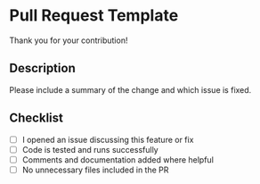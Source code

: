 # Pull Request Template

Thank you for your contribution!

## Description

Please include a summary of the change and which issue is fixed.

## Checklist

- [ ] I opened an issue discussing this feature or fix
- [ ] Code is tested and runs successfully
- [ ] Comments and documentation added where helpful
- [ ] No unnecessary files included in the PR